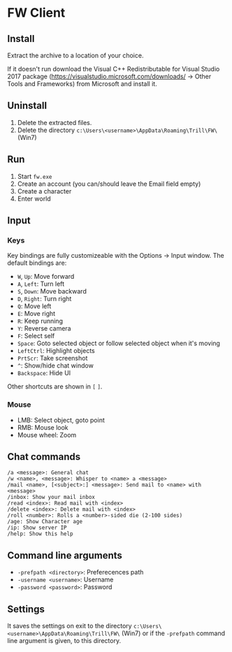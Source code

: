 # FW Client

## Install

Extract the archive to a location of your choice.

If it doesn't run download the Visual C++ Redistributable for Visual Studio 2017
package (https://visualstudio.microsoft.com/downloads/ -> Other Tools and Frameworks)
from Microsoft and install it.

## Uninstall

1. Delete the extracted files.
2. Delete the directory `c:\Users\<username>\AppData\Roaming\Trill\FW\` (Win7)

## Run

1. Start `fw.exe`
2. Create an account (you can/should leave the Email field empty)
3. Create a character
4. Enter world

## Input

### Keys

Key bindings are fully customizeable with the Options -> Input window. The default
bindings are:

* `W`, `Up`: Move forward
* `A`, `Left`: Turn left
* `S`, `Down`: Move backward
* `D`, `Right`: Turn right
* `Q`: Move left
* `E`: Move right
* `R`: Keep running
* `Y`: Reverse camera
* `F`: Select self
* `Space`: Goto selected object or follow selected object when it's moving
* `LeftCtrl`: Highlight objects
* `PrtScr`: Take screenshot
* `^`: Show/hide chat window
* `Backspace`: Hide UI

Other shortcuts are shown in `[` `]`.

### Mouse

* LMB: Select object, goto point
* RMB: Mouse look
* Mouse wheel: Zoom

## Chat commands

~~~
/a <message>: General chat
/w <name>, <message>: Whisper to <name> a <message>
/mail <name>, [<subject>:] <message>: Send mail to <name> with <message>
/inbox: Show your mail inbox
/read <index>: Read mail with <index>
/delete <index>: Delete mail with <index>
/roll <number>: Rolls a <number>-sided die (2-100 sides)
/age: Show Character age
/ip: Show server IP
/help: Show this help
~~~

## Command line arguments

* `-prefpath <directory>`: Preferecences path
* `-username <username>`: Username
* `-password <password>`: Password

## Settings

It saves the settings on exit to the directory `c:\Users\<username>\AppData\Roaming\Trill\FW\` (Win7)
or if the `-prefpath` command line argument is given, to this directory.
